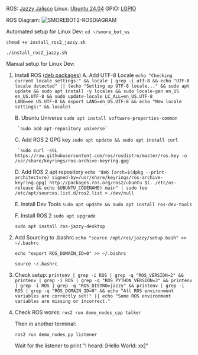 ROS: [Jazzy Jalisco](https://docs.ros.org/en/jazzy/Releases/Release-Jazzy-Jalisco.html)
Linux: [Ubuntu 24.04](https://ubuntu.com/download/desktop)
GPIO: [LGPIO](https://pypi.org/project/lgpio/)

ROS Diagram:
![SMOREBOT2-ROSDIAGRAM](https://github.com/user-attachments/assets/b6c1f9b7-fe85-4e9a-a9c7-c604d9300402)

Automated setup for Linux Dev:
`cd ~/smore_bot_ws`

`chmod +x install_ros2_jazzy.sh`

`./install_ros2_jazzy.sh`


Manual setup for Linux Dev:
1. Install ROS ([deb packages](https://docs.ros.org/en/jazzy/Installation/Ubuntu-Install-Debs.html))
    A. Add UTF-8 Locale
        `echo "Checking current locale settings:" && locale | grep -i utf-8 && echo "UTF-8 locale detected" || (echo "Setting up UTF-8 locale..." && sudo apt update && sudo apt install -y locales && sudo locale-gen en_US en_US.UTF-8 && sudo update-locale LC_ALL=en_US.UTF-8 LANG=en_US.UTF-8 && export LANG=en_US.UTF-8 && echo "New locale settings:" && locale)`

    B. Ubuntu Universe
        `sudo apt install software-properties-common`

        `sudo add-apt-repository universe`

    C. Add ROS 2 GPG key
        `sudo apt update && sudo apt install curl`

        `sudo curl -sSL https://raw.githubusercontent.com/ros/rosdistro/master/ros.key -o /usr/share/keyrings/ros-archive-keyring.gpg`

    D. Add ROS 2 apt repository
        `echo "deb [arch=$(dpkg --print-architecture) signed-by=/usr/share/keyrings/ros-archive-keyring.gpg] http://packages.ros.org/ros2/ubuntu $(. /etc/os-release && echo $UBUNTU_CODENAME) main" | sudo tee /etc/apt/sources.list.d/ros2.list > /dev/null`

    E. Install Dev Tools
    `sudo apt update && sudo apt install ros-dev-tools`

    F. Install ROS 2
    `sudo apt upgrade`

    `sudo apt install ros-jazzy-desktop` 

2. Add Sourcing to .bashrc
    `echo "source /opt/ros/jazzy/setup.bash" >> ~/.bashrc`

    `echo "export ROS_DOMAIN_ID=0" >> ~/.bashrc`

    `source ~/.bashrc`

3. Check setup:
    `printenv | grep -i ROS | grep -q "ROS_VERSION=2" && printenv | grep -i ROS | grep -q "ROS_PYTHON_VERSION=3" && printenv | grep -i ROS | grep -q "ROS_DISTRO=jazzy" && printenv | grep -i ROS | grep -q "ROS_DOMAIN_ID=0" && echo "All ROS environment variables are correctly set!" || echo "Some ROS environment variables are missing or incorrect."`

4. Check ROS works:
    `ros2 run demo_nodes_cpp talker`

    Then in another terminal:

    `ros2 run demo_nodes_py listener`
    
    Wait for the listener to print "I heard: [Hello World: xx]" 
